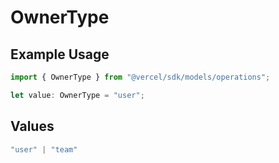 # OwnerType

## Example Usage

```typescript
import { OwnerType } from "@vercel/sdk/models/operations";

let value: OwnerType = "user";
```

## Values

```typescript
"user" | "team"
```